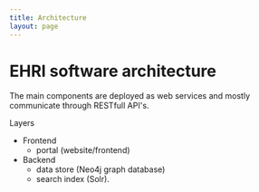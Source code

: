```yaml
---
title: Architecture
layout: page
---
```


EHRI software architecture
==========================

The main components are deployed as web services and mostly communicate through RESTfull API's.

Layers

* Frontend
  * portal (website/frontend)
* Backend
  * data store (Neo4j graph database)
  * search index (Solr).